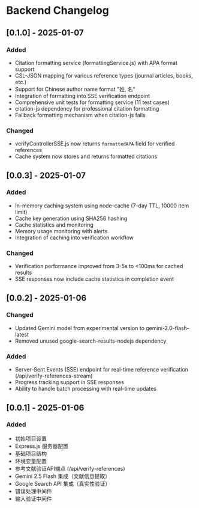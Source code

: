 # Backend Changelog

## [0.1.0] - 2025-01-07

### Added
- Citation formatting service (formattingService.js) with APA format support
- CSL-JSON mapping for various reference types (journal articles, books, etc.)
- Support for Chinese author name format "姓, 名"
- Integration of formatting into SSE verification endpoint
- Comprehensive unit tests for formatting service (11 test cases)
- citation-js dependency for professional citation formatting
- Fallback formatting mechanism when citation-js fails

### Changed
- verifyControllerSSE.js now returns `formattedAPA` field for verified references
- Cache system now stores and returns formatted citations

## [0.0.3] - 2025-01-07

### Added
- In-memory caching system using node-cache (7-day TTL, 10000 item limit)
- Cache key generation using SHA256 hashing
- Cache statistics and monitoring
- Memory usage monitoring with alerts
- Integration of caching into verification workflow

### Changed
- Verification performance improved from 3-5s to <100ms for cached results
- SSE responses now include cache statistics in completion event

## [0.0.2] - 2025-01-06

### Changed
- Updated Gemini model from experimental version to gemini-2.0-flash-latest
- Removed unused google-search-results-nodejs dependency

### Added
- Server-Sent Events (SSE) endpoint for real-time reference verification (/api/verify-references-stream)
- Progress tracking support in SSE responses
- Ability to handle batch processing with real-time updates

## [0.0.1] - 2025-01-06

### Added
- 初始项目设置
- Express.js 服务器配置
- 基础项目结构
- 环境变量配置
- 参考文献验证API端点 (/api/verify-references)
- Gemini 2.5 Flash 集成（文献信息提取）
- Google Search API 集成（真实性验证）
- 错误处理中间件
- 输入验证中间件